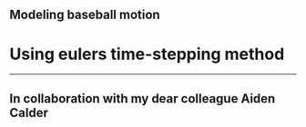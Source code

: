 ## Modeling baseball motion
# Using eulers time-stepping method
 -----
 ## In collaboration with my dear colleague Aiden Calder
